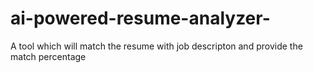 # ai-powered-resume-analyzer-
A tool which will match the resume with job descripton and provide the match percentage
